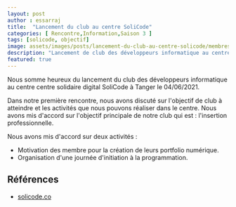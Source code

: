 ```yaml
---
layout: post
author : essarraj
title:  "Lancement du club au centre SoliCode"
categories: [ Rencontre,Information,Saison 3 ]
tags: [solicode, objectif]
image: assets/images/posts/lancement-du-club-au-centre-solicode/membres.jpg
description: "Lancement de club des développeurs informatique au centre solidaire digital SoliCode à Tanger"
featured: true
---
```


Nous somme heureux du lancement du club des développeurs informatique au centre centre solidaire digital SoliCode à Tanger le 04/06/2021.

Dans notre première rencontre, nous avons discuté sur l'objectif de club à atteindre et les activités que nous pouvons réaliser dans le centre. Nous avons mis d'accord sur l'objectif principale de notre club qui est : l'insertion professionnelle.

Nous avons mis d'accord sur deux activités : 
- Motivation des membre pour la création de leurs portfolio numérique.
- Organisation d'une journée d'initiation à la programmation.


## Références 

- [solicode.co](https://solicode.co/)
